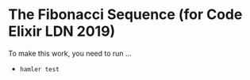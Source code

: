 # The Fibonacci Sequence (for Code Elixir LDN 2019)

To make this work, you need to run ...

* `hamler test`

